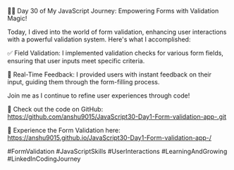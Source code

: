 
📝🚀 Day 30 of My JavaScript Journey: Empowering Forms with Validation Magic!

Today, I dived into the world of form validation, enhancing user interactions with a powerful validation system. Here's what I accomplished:

✅ Field Validation: I implemented validation checks for various form fields, ensuring that user inputs meet specific criteria.

🚦 Real-Time Feedback: I provided users with instant feedback on their input, guiding them through the form-filling process.

Join me as I continue to refine user experiences through code!

🔗 Check out the code on GitHub: https://github.com/anshu9015/JavaScript30-Day1-Form-validation-app-.git

📝 Experience the Form Validation here: https://anshu9015.github.io/JavaScript30-Day1-Form-validation-app-/

#FormValidation #JavaScriptSkills #UserInteractions #LearningAndGrowing #LinkedInCodingJourney